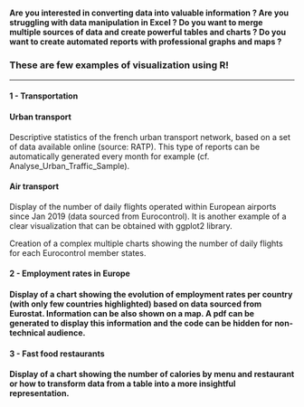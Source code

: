 #### Are you interested in converting data into valuable information ? Are you struggling with data manipulation in Excel ? Do you want to merge multiple sources of data and create powerful tables and charts ? Do you want to create automated reports with professional graphs and maps ? 

### These are few examples of visualization using R!

--------------------------------------------------

#### 1 - Transportation 
#### Urban transport
Descriptive statistics of the french urban transport network, based on a set of data available online (source: RATP).  This type of reports can be automatically generated every month for example (cf. Analyse_Urban_Traffic_Sample).

#### Air transport 
Display of the number of daily flights operated within European airports since Jan 2019 (data sourced from Eurocontrol). It is another example of a clear visualization that can be obtained with ggplot2 library.

Creation of a complex multiple charts showing the number of daily flights for each Eurocontrol member states.

#### 2 - Employment rates in Europe
#### Display of a chart showing the evolution of employment rates per country (with only few countries highlighted) based on data sourced from Eurostat. Information can be also shown on a map. A pdf can be generated to display this information and the code can be hidden for non-technical audience. 

#### 3 - Fast food restaurants
#### Display of a chart showing the number of calories by menu and restaurant or how to transform data from a table into a more insightful representation. 
